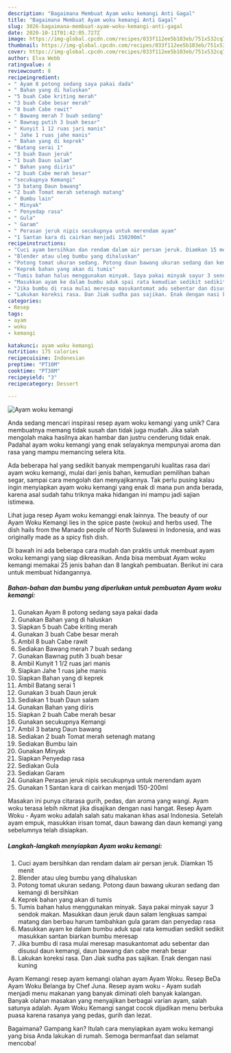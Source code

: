 ```yaml
---
description: "Bagaimana Membuat Ayam woku kemangi Anti Gagal"
title: "Bagaimana Membuat Ayam woku kemangi Anti Gagal"
slug: 3026-bagaimana-membuat-ayam-woku-kemangi-anti-gagal
date: 2020-10-11T01:42:05.727Z
image: https://img-global.cpcdn.com/recipes/033f112ee5b103eb/751x532cq70/ayam-woku-kemangi-foto-resep-utama.jpg
thumbnail: https://img-global.cpcdn.com/recipes/033f112ee5b103eb/751x532cq70/ayam-woku-kemangi-foto-resep-utama.jpg
cover: https://img-global.cpcdn.com/recipes/033f112ee5b103eb/751x532cq70/ayam-woku-kemangi-foto-resep-utama.jpg
author: Elva Webb
ratingvalue: 4
reviewcount: 8
recipeingredient:
- " Ayam 8 potong sedang saya pakai dada"
- " Bahan yang di haluskan"
- "5 buah Cabe kriting merah"
- "3 buah Cabe besar merah"
- "8 buah Cabe rawit"
- " Bawang merah 7 buah sedang"
- " Bawnag putih 3 buah besar"
- " Kunyit 1 12 ruas jari manis"
- " Jahe 1 ruas jahe manis"
- " Bahan yang di keprek"
- "Batang serai 1"
- "3 buah Daun jeruk"
- "1 buah Daun salam"
- " Bahan yang diiris"
- "2 buah Cabe merah besar"
- "secukupnya Kemangi"
- "3 batang Daun bawang"
- "2 buah Tomat merah setenagh matang"
- " Bumbu lain"
- " Minyak"
- " Penyedap rasa"
- " Gula"
- " Garam"
- " Perasan jeruk nipis secukupnya untuk merendam ayam"
- "1 Santan kara di cairkan menjadi 150200ml"
recipeinstructions:
- "Cuci ayam bersihkan dan rendam dalam air persan jeruk. Diamkan 15 menit"
- "Blender atau uleg bumbu yang dihaluskan"
- "Potong tomat ukuran sedang. Potong daun bawang ukuran sedang dan kemangi di bersihkan"
- "Keprek bahan yang akan di tumis"
- "Tumis bahan halus menggunakan minyak. Saya pakai minyak sayur 3 sendok makan. Masukkan daun jeruk daun salam lengkuas sampai matang dan berbau harum tambahkan gula garam dan penyedap rasa"
- "Masukkan ayam ke dalam bumbu aduk spai rata kemudian sedikit sedikit masukkan santan biarkan bumbu meresap"
- "Jika bumbu di rasa mulai meresap masukantomat adu sebentar dan disusul daun kemangi, daun bawang dan cabe merah besar"
- "Lakukan koreksi rasa. Dan Jiak sudha pas sajikan. Enak dengan nasi kuning"
categories:
- Resep
tags:
- ayam
- woku
- kemangi

katakunci: ayam woku kemangi 
nutrition: 175 calories
recipecuisine: Indonesian
preptime: "PT10M"
cooktime: "PT38M"
recipeyield: "3"
recipecategory: Dessert

---
```



![Ayam woku kemangi](https://img-global.cpcdn.com/recipes/033f112ee5b103eb/751x532cq70/ayam-woku-kemangi-foto-resep-utama.jpg)

Anda sedang mencari inspirasi resep ayam woku kemangi yang unik? Cara membuatnya memang tidak susah dan tidak juga mudah. Jika salah mengolah maka hasilnya akan hambar dan justru cenderung tidak enak. Padahal ayam woku kemangi yang enak selayaknya mempunyai aroma dan rasa yang mampu memancing selera kita.

Ada beberapa hal yang sedikit banyak mempengaruhi kualitas rasa dari ayam woku kemangi, mulai dari jenis bahan, kemudian pemilihan bahan segar, sampai cara mengolah dan menyajikannya. Tak perlu pusing kalau ingin menyiapkan ayam woku kemangi yang enak di mana pun anda berada, karena asal sudah tahu triknya maka hidangan ini mampu jadi sajian istimewa.

Lihat juga resep Ayam woku kemanggi enak lainnya. The beauty of our Ayam Woku Kemangi lies in the spice paste (woku) and herbs used. The dish hails from the Manado people of North Sulawesi in Indonesia, and was originally made as a spicy fish dish.


Di bawah ini ada beberapa cara mudah dan praktis untuk membuat ayam woku kemangi yang siap dikreasikan. Anda bisa membuat Ayam woku kemangi memakai 25 jenis bahan dan 8 langkah pembuatan. Berikut ini cara untuk membuat hidangannya.

<!--inarticleads1-->

##### Bahan-bahan dan bumbu yang diperlukan untuk pembuatan Ayam woku kemangi:

1. Gunakan  Ayam 8 potong sedang saya pakai dada
1. Gunakan  Bahan yang di haluskan
1. Siapkan 5 buah Cabe kriting merah
1. Gunakan 3 buah Cabe besar merah
1. Ambil 8 buah Cabe rawit
1. Sediakan  Bawang merah 7 buah sedang
1. Gunakan  Bawnag putih 3 buah besar
1. Ambil  Kunyit 1 1/2 ruas jari manis
1. Siapkan  Jahe 1 ruas jahe manis
1. Siapkan  Bahan yang di keprek
1. Ambil Batang serai 1
1. Gunakan 3 buah Daun jeruk
1. Sediakan 1 buah Daun salam
1. Gunakan  Bahan yang diiris
1. Siapkan 2 buah Cabe merah besar
1. Gunakan secukupnya Kemangi
1. Ambil 3 batang Daun bawang
1. Sediakan 2 buah Tomat merah setenagh matang
1. Sediakan  Bumbu lain
1. Gunakan  Minyak
1. Siapkan  Penyedap rasa
1. Sediakan  Gula
1. Sediakan  Garam
1. Gunakan  Perasan jeruk nipis secukupnya untuk merendam ayam
1. Gunakan 1 Santan kara di cairkan menjadi 150-200ml


Masakan ini punya citarasa gurih, pedas, dan aroma yang wangi. Ayam woku terasa lebih nikmat jika disajikan dengan nasi hangat. Resep Ayam Woku - Ayam woku adalah salah satu makanan khas asal Indonesia. Setelah ayam empuk, masukkan irisan tomat, daun bawang dan daun kemangi yang sebelumnya telah disiapkan. 

<!--inarticleads2-->

##### Langkah-langkah menyiapkan Ayam woku kemangi:

1. Cuci ayam bersihkan dan rendam dalam air persan jeruk. Diamkan 15 menit
1. Blender atau uleg bumbu yang dihaluskan
1. Potong tomat ukuran sedang. Potong daun bawang ukuran sedang dan kemangi di bersihkan
1. Keprek bahan yang akan di tumis
1. Tumis bahan halus menggunakan minyak. Saya pakai minyak sayur 3 sendok makan. Masukkan daun jeruk daun salam lengkuas sampai matang dan berbau harum tambahkan gula garam dan penyedap rasa
1. Masukkan ayam ke dalam bumbu aduk spai rata kemudian sedikit sedikit masukkan santan biarkan bumbu meresap
1. Jika bumbu di rasa mulai meresap masukantomat adu sebentar dan disusul daun kemangi, daun bawang dan cabe merah besar
1. Lakukan koreksi rasa. Dan Jiak sudha pas sajikan. Enak dengan nasi kuning


Ayam Kemangi resep ayam kemangi olahan ayam Ayam Woku. Resep BeDa Ayam Woku Belanga by Chef Juna. Resep ayam woku - Ayam sudah menjadi menu makanan yang banyak diminati oleh banyak kalangan. Banyak olahan masakan yang menyajikan berbagai varian ayam, salah satunya adalah. Ayam Woku Kemangi sangat cocok dijadikan menu berbuka puasa karena rasanya yang pedas, gurih dan lezat. 

Bagaimana? Gampang kan? Itulah cara menyiapkan ayam woku kemangi yang bisa Anda lakukan di rumah. Semoga bermanfaat dan selamat mencoba!
